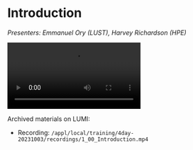 # Introduction

*Presenters: Emmanuel Ory (LUST), Harvey Richardson (HPE)*

<video src="https://462000265.lumidata.eu/4day-20231003/recordings/1_00_Introduction.mp4" controls="controls">
</video>

Archived materials on LUMI:

-   Recording: `/appl/local/training/4day-20231003/recordings/1_00_Introduction.mp4`

